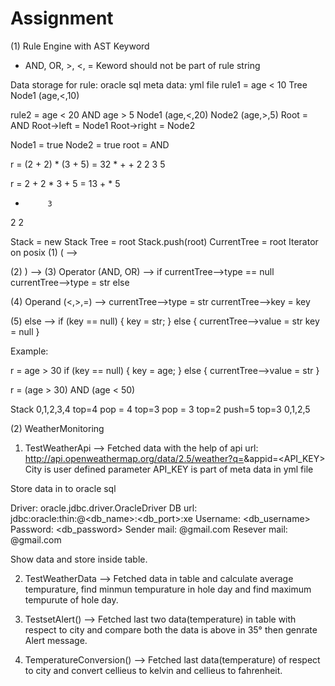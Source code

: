 # Assignment
(1) Rule Engine with AST
Keyword
- AND, OR, >, <, =
Keword should not be part of rule string

Data storage
for rule: oracle sql
meta data: yml file
rule1 = age < 10
Tree
Node1 (age,<,10)

rule2 = age < 20 AND age > 5
Node1 (age,<,20)
Node2 (age,>,5)
Root = AND
Root->left = Node1
Root->right = Node2

Node1 = true
Node2 = true
root = AND

r = (2 + 2) * (3 + 5) = 32
               *
       +            +
     2    2      3     5

r = 2 + 2 * 3 + 5 = 13
             +
         *        5
  +          3
2   2

Stack = new Stack
Tree = root
Stack.push(root)
CurrentTree = root
Iterator on posix
(1) ( -->

(2) ) -->
(3) Operator (AND, OR) -->
if currentTree-->type == null
	currentTree-->type = str
else
	



(4) Operand (<,>,=) -->
currentTree-->type = str
currentTree-->key = key

(5) else -->
if (key == null) {
	key = str;
} else {
	currentTree-->value = str
	key = null
}


Example:

r = age > 30
if (key == null) {
	key = age;
} else {
	currentTree-->value = str
}


r = (age > 30) AND (age < 50)

Stack
0,1,2,3,4
top=4
pop = 4
top=3
pop = 3
top=2
push=5
top=3
0,1,2,5

(2) WeatherMonitoring

1. TestWeatherApi --> Fetched data with the help of api
url: http://api.openweathermap.org/data/2.5/weather?q=<City>&appid=<API_KEY>
City is user defined parameter
API_KEY is part of meta data in yml file

Store data in to oracle sql

Driver: oracle.jdbc.driver.OracleDriver
DB url: jdbc:oracle:thin:@<db_name>:<db_port>:xe
Username: <db_username>
Password: <db_password>
Sender mail: <mail>@gmail.com
Resever mail: <mail>@gmail.com



Show data and store inside table.

2. TestWeatherData --> Fetched data in table and calculate average tempurature, find minmun tempurature in hole day and find maximum tempurute of hole day.

3. TestsetAlert() --> Fetched last two data(temperature) in table with respect to city and compare both the data is above in 35° then genrate Alert message.

4. TemperatureConversion() --> Fetched last data(temperature) of respect to city and convert cellieus to kelvin and cellieus to fahrenheit.
